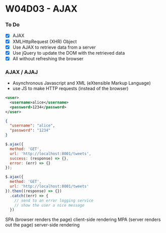 # W04D03 - AJAX

### To Do
- [x] AJAX
- [x] XMLHttpRequest (XHR) Object
- [x] Use AJAX to retrieve data from a server
- [x] Use jQuery to update the DOM with the retrieved data
- [x] All without refreshing the browser

### AJAX / AJAJ
* Asynchronous Javascript and XML (eXtensible Markup Language)
* use JS to make HTTP requests (instead of the browser)

```xml
<user>
  <username>alice</username>
  <password>1234</password>
</user>
```

```json
{
  "username": "alice",
  "password": "1234"
}
```

```js
$.ajax({
  method: 'GET',
  url: 'http://localhost:8001/tweets',
  success: (response) => {},
  error: (err) => {}
});

$.ajax({
  method: 'GET',
  url: 'http://localhost:8001/tweets'
}).then((response) => {})
  .catch((err) => {
    // send to an error logging service
    // show the user a nice message
  })
```


SPA (browser renders the page) client-side rendering
MPA (server renders out the page) server-side rendering
















